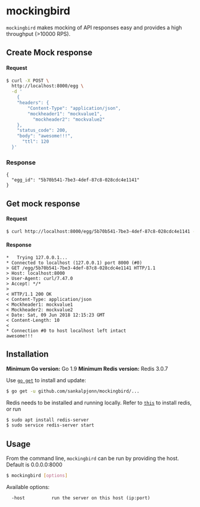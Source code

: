 # mockingbird

`mockingbird` makes mocking of API responses easy and provides a high throughput (>10000 RPS).

## Create Mock response

#### Request

```sh
$ curl -X POST \
  http://localhost:8000/egg \
  -d '
    {
  	"headers": {
  		"Content-Type": "application/json",
  		"mockheader1": "mockvalue1",
          "mockheader2": "mockvalue2"
  	},
  	"status_code": 200,
  	"body": "awesome!!!",
      "ttl": 120
  }'
```

### Response
```
{
  "egg_id": "5b70b541-7be3-4def-87c8-028cdc4e1141"
}
```

## Get mock response

#### Request
```sh
$ curl http://localhost:8000/egg/5b70b541-7be3-4def-87c8-028cdc4e1141 -v
```
#### Response
```
*   Trying 127.0.0.1...
* Connected to localhost (127.0.0.1) port 8000 (#0)
> GET /egg/5b70b541-7be3-4def-87c8-028cdc4e1141 HTTP/1.1
> Host: localhost:8000
> User-Agent: curl/7.47.0
> Accept: */*
>
< HTTP/1.1 200 OK
< Content-Type: application/json
< Mockheader1: mockvalue1
< Mockheader2: mockvalue2
< Date: Sat, 09 Jun 2018 12:15:23 GMT
< Content-Length: 10
<
* Connection #0 to host localhost left intact
awesome!!!
```


## Installation

__Minimum Go version:__ Go 1.9
__Minimum Redis version:__ Redis 3.0.7

Use [`go get`](https://golang.org/cmd/go/#hdr-Download_and_install_packages_and_dependencies) to install and update:

```sh
$ go get -u github.com/sankalpjonn/mockingbird/...
```

Redis needs to be installed and running locally. Refer to [`this`](https://redis.io/topics/quickstart) to install redis,
or run
```sh
$ sudo apt install redis-server
$ sudo service redis-server start
```

## Usage

From the command line, `mockingbird` can be run by providing the host. Default is 0.0.0.0:8000

```sh
$ mockingbird [options]
```

Available options:

```
  -host          run the server on this host (ip:port)
```
